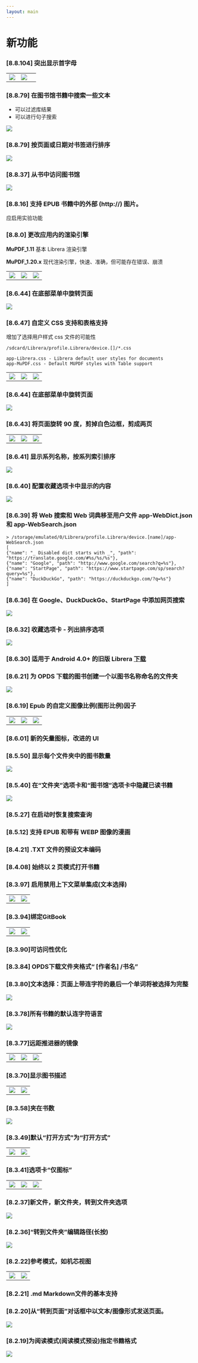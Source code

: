 ```yaml
---
layout: main
---
```


# 新功能
### [8.8.104] 突出显示首字母
||||
|-|-|-|
|![](8.8.104a.png)|![](8.8.104b.png)||

### [8.8.79] 在图书馆书籍中搜索一些文本

* 可以过滤库结果
* 可以进行句子搜索

<img class="i" src="8.8.97.png" />

### [8.8.79] 按页面或日期对书签进行排序
<img class="i" src="8.8.79.png" />

### [8.8.37] 从书中访问图书馆
<img class="i" src="8.8.37.png" />

### [8.8.16] 支持 EPUB 书籍中的外部 (http://) 图片。

应启用实验功能

### [8.8.0] 更改应用内的渲染引擎

**MuPDF_1.11** 基本 Librera 渲染引擎

**MuPDF_1.20.x** 现代渲染引擎，快速、准确，但可能存在错误、崩溃

||||
|-|-|-|
|![](8.8.0a.png)|![](8.8.0b.png)|![](8.8.0c.png)|

### [8.6.44] 在底部菜单中旋转页面
<img class="i" src="8.6.44.png" />

### [8.6.47] 自定义 CSS 支持和表格支持
增加了选择用户样式 css 文件的可能性
```
/sdcard/Librera/profile.Librera/device.[]/*.css

app-Librera.css - Librera default user styles for documents
app-MuPDF.css - Default MUPDF styles with Table support
```

||||
|-|-|-|
|![](8.6.47a.png)|![](8.6.47b.png)|![](8.6.47c.png)|

### [8.6.44] 在底部菜单中旋转页面
<img class="i" src="8.6.44.png" />


### [8.6.43] 将页面旋转 90 度，剪掉白色边框，剪成两页

||||
|-|-|-|
|![](8.6.43a.png)|![](8.6.43b.png)|![](8.6.43c.png)|

### [8.6.41] 显示系列名称，按系列索引排序
<img class="i" src="8.6.41.png" />

### [8.6.40] 配置收藏选项卡中显示的内容
<img class="i" src="8.6.40.png" />

### [8.6.39] 将 Web 搜索和 Web 词典移至用户文件 app-WebDict.json 和 app-WebSearch.json

```
> /storage/emulated/0/Librera/profile.Librera/device.[name]/app-WebSearch.json
[
{"name": "_ Disabled dict starts with _", "path": "https://translate.google.com/#%s/%s/%s"},
{"name": "Google", "path": "http://www.google.com/search?q=%s"},
{"name": "StartPage", "path": "https://www.startpage.com/sp/search?query=%s"},
{"name": "DuckDuckGo", "path": "https://duckduckgo.com/?q=%s"}
]
```

### [8.6.36] 在 Google、DuckDuckGo、StartPage 中添加网页搜索
<img class="i" src="8.6.36.png" />


### [8.6.32] 收藏选项卡 - 列出排序选项
<img class="i" src="8.6.32.png" />

### [8.6.30] 适用于 Android 4.0+ 的旧版 Librera [下载](https://github.com/foobnix/LibreraReader/releases/)
### [8.6.21] 为 OPDS 下载的图书创建一个以图书名称命名的文件夹
<img class="i" src="8.6.21.png" />

### [8.6.19] Epub 的自定义图像比例(图形比例)因子

||||
|-|-|-|
|![](8.6.19a.png)|![](8.6.19.png)|![](8.6.19b.png)|

### [8.6.01] 新的矢量图标，改进的 UI
### [8.5.50] 显示每个文件夹中的图书数量
<img class="i" src="8.5.50.png" />

### [8.5.40] 在“文件夹”选项卡和“图书馆”选项卡中隐藏已读书籍
<img class="i" src="8.5.40.png" />


### [8.5.27] 在启动时恢复搜索查询

### [8.5.12] 支持 EPUB 和带有 WEBP 图像的漫画
### [8.4.21] .TXT 文件的预设文本编码
### [8.4.08] 始终以 2 页模式打开书籍

### [8.3.97] 启用禁用上下文菜单集成(文本选择)
|||
|-|-|
|![](8.3.97a.png)|![](8.3.97b.png)|

### [8.3.94]绑定GitBook

|||
|-|-|
|![](8.3.94a.png)|![](8.3.94b.png)|

### [8.3.90]可访问性优化

### [8.3.84] OPDS下载文件夹格式“ [作者名] /书名”

### [8.3.80]文本选择：页面上带连字符的最后一个单词将被选择为完整

<img class="i" src="8.3.80.png" />

### [8.3.78]所有书籍的默认连字符语言

<img class="i" src="8.3.78.png" />

### [8.3.77]远距推进器的镜像

||||
|-|-|-|
|![](8.3.77c.jpg)|![](8.3.77a.jpg)|![](8.3.77b.jpg)|

### [8.3.70]显示图书描述

|||
|-|-|
|![](8.3.70a.jpg)|![](8.3.70b.jpg)|


### [8.3.58]夹在书数

<img class="i" src="8.3.58.jpg" />

### [8.3.49]默认“打开方式”为“打开方式”

|||
|-|-|
|![](8.3.49a.jpg)|![](8.3.49b.jpg)|


### [8.3.41]选项卡“仅图标”

||||
|-|-|-|
|![](8.3.41a.jpg)|![](8.3.41b.jpg)|![](8.3.41c.jpg)|


### [8.2.37]新文件，新文件夹，转到文件夹选项

<img class="i" src="8.2.37.jpg" />

### [8.2.36]“转到文件夹”编辑路径(长按)

<img class="i" src="8.2.36.jpg" />


### [8.2.22]参考模式，如机芯视图

|||
|-|-|
|![](8.2.22a.jpg)|![](8.2.22b.jpg)|

### [8.2.21] .md Markdown文件的基本支持

### [8.2.20]从“转到页面”对话框中以文本/图像形式发送页面。

<img class="i" src="8.2.20.jpg" />

### [8.2.19]为阅读模式(阅读模式预设)指定书籍格式

<img class="i" src="8.2.19.png" />
